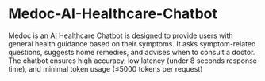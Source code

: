 # Medoc-AI-Healthcare-Chatbot
Medoc is an AI Healthcare Chatbot is designed to provide users with general health guidance based on their symptoms. It asks symptom-related questions, suggests home remedies, and advises when to consult a doctor. The chatbot ensures high accuracy, low latency (under 8 seconds response time), and minimal token usage (≤5000 tokens per request)
